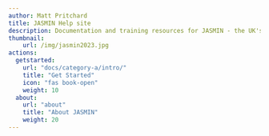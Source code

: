 ```yaml
---
author: Matt Pritchard
title: JASMIN Help site
description: Documentation and training resources for JASMIN - the UK's data analysis facility for environmental science.
thumbnail:
    url: /img/jasmin2023.jpg
actions:
  getstarted:
    url: "docs/category-a/intro/"
    title: "Get Started"
    icon: "fas book-open"
    weight: 10
  about:
    url: "about"
    title: "About JASMIN"
    weight: 20
---
```

